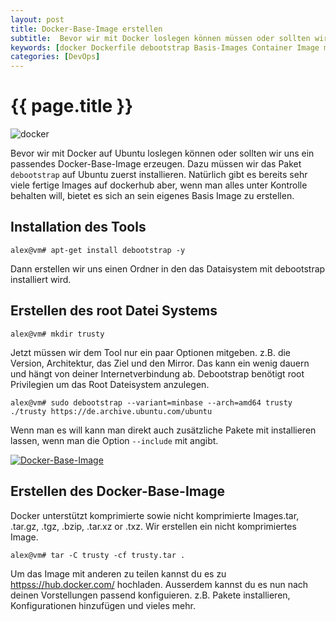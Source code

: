 ```yaml
---
layout: post
title: Docker-Base-Image erstellen
subtitle:  Bevor wir mit Docker loslegen können müssen oder sollten wir uns ein passendes Docker-Base-Image erzeugen. Dazu müssen wir das Paket debootstrap auf Ubuntu zuerst installieren.
keywords: [docker Dockerfile debootstrap Basis-Images Container Image minbase MAINTAINER exec persistent]
categories: [DevOps]
---
```

# {{ page.title }}

![docker](../../img/DockerLogo-300x150.webp)

Bevor wir mit Docker auf Ubuntu loslegen können oder sollten wir uns ein passendes Docker-Base-Image erzeugen. Dazu müssen wir das Paket ```debootstrap``` auf Ubuntu zuerst installieren. Natürlich gibt es bereits sehr viele fertige Images auf dockerhub aber, wenn man alles unter Kontrolle behalten will, bietet es sich an sein eigenes Basis Image zu erstellen.


## Installation des Tools

```
alex@vm# apt-get install debootstrap -y
```

Dann erstellen wir uns einen Ordner in den das Dataisystem mit debootstrap installiert wird.


## Erstellen des root Datei Systems

```
alex@vm# mkdir trusty
```

Jetzt müssen wir dem Tool nur ein paar Optionen mitgeben. z.B. die Version, Architektur, das Ziel und den Mirror. Das kann ein wenig dauern und hängt von deiner Internetverbindung ab. Debootstrap benötigt root Privilegien um das Root Dateisystem anzulegen.

```
alex@vm# sudo debootstrap --variant=minbase --arch=amd64 trusty ./trusty https://de.archive.ubuntu.com/ubuntu
```

Wenn man es will kann man direkt auch zusätzliche Pakete mit installieren lassen, wenn man die Option ```--include``` mit angibt.


[![Docker-Base-Image](https://s.elastic2ls.com/wp-content/uploads/2018/02/27205227/deboot-strap-300x199.webp)](https://s.elastic2ls.com/wp-content/uploads/2018/02/27205227/deboot-strap.webp)


## Erstellen des Docker-Base-Image

Docker unterstützt komprimierte sowie nicht komprimierte Images.tar, .tar.gz, .tgz, .bzip, .tar.xz or .txz. Wir erstellen ein nicht komprimiertes Image.

```
alex@vm# tar -C trusty -cf trusty.tar .
```

Um das Image mit anderen zu teilen kannst du es zu [httpss://hub.docker.com/](httpss://hub.docker.com/) hochladen. Ausserdem kannst du es nun nach deinen Vorstellungen passend konfiguieren. z.B. Pakete installieren, Konfigurationen hinzufügen und vieles mehr.
